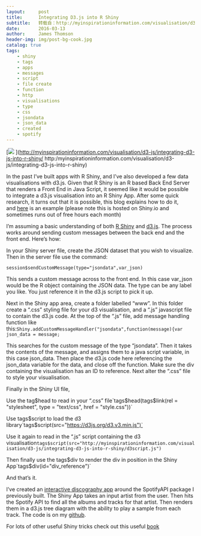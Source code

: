 ```yaml
---
layout:     post
title:      Integrating D3.js into R Shiny
subtitle:   转载自：http://myinspirationinformation.com/visualisation/d3-js/integrating-d3-js-into-r-shiny/
date:       2016-03-13
author:     James Thomson
header-img: img/post-bg-cook.jpg
catalog: true
tags:
    - shiny
    - tags
    - apps
    - messages
    - script
    - file create
    - function
    - http
    - visualisations
    - type
    - css
    - jsondata
    - json_data
    - created
    - spotify
---
```


[![](http://myinspirationinformation.com/wp-content/uploads/2016/03/Spotify-Interactive-Discography-Shiny-App-1.png)
](http://myinspirationinformation.com/visualisation/d3-js/integrating-d3-js-into-r-shiny/ http:/myinspirationinformation.com/visualisation/d3-js/integrating-d3-js-into-r-shiny)

In the past I’ve built apps with R Shiny, and I’ve also developed a few data visualisations with d3.js. Given that R Shiny is an R based Back End Server that renders a Front End in Java Script, it seemed like it would be possible to integrate a d3.js visualisation into an R Shiny App. After some quick research, it turns out that it is possible, this blog explains how to do it, and [here](https://inspirationinformation.shinyapps.io/SpotifyDiscography) is an example (please note this is hosted on Shiny.io and sometimes runs out of free hours each month)



I’m assuming a basic understanding of both [R Shiny](http://shiny.rstudio.com/) and [d3.js](https://d3js.org/). The process works around sending custom messages between the back end and the front end. Here’s how:

In your Shiny server file, create the JSON dataset that you wish to visualize. Then in the server file use the command:

` session$sendCustomMessage(type="jsondata",var_json) `

This sends a custom message across to the front end. In this case var_json would be the R object containing the JSON data. The type can be any label you like. You just reference it in the d3.js script to pick it up.

Next in the Shiny app area, create a folder labelled “www”. In this folder create a “.css” styling file for your d3 visualisation, and a “.js” javascript file to contain the d3.js code. At the top of the “.js” file, add message handling function like this:`Shiny.addCustomMessageHandler("jsondata",function(message){var json_data = message;`

This searches for the custom message of the type “jsondata”. Then it takes the contents of the message, and assigns them to a java script variable, in this case json_data. Then place the d3.js code here referencing the json_data variable for the data, and close off the function. Make sure the div containing the visualisation has an ID to reference. Next alter the “.css” file to style your visualisation.

Finally in the Shiny UI file,

Use the tag$head to read in your “.css” file`tags$head(tags$link(rel = "stylesheet", type = "text/css", href = "style.css"))`

Use tags$script to load the d3 library`tags$script(src="https://d3js.org/d3.v3.min.js")`

Use it again to read in the “.js” script containing the d3 visualisation`tags$script(src="http://myinspirationinformation.com/visualisation/d3-js/integrating-d3-js-into-r-shiny/d3script.js")`

Then finally use the tags$div to render the div in position in the Shiny App`tags$div(id="div_reference")`

And that’s it.

I’ve created an [interactive discography app](https://inspirationinformation.shinyapps.io/SpotifyDiscography) around the SpotifyAPI package I previously built. The Shiny App takes an input artist from the user. Then hits the Spotify API to find all the albums and tracks for that artist. Then renders them in a d3.js tree diagram with the ability to play a sample from each track. The code is on my [github](https://github.com/jamesthomson/SpotifyDiscographyShinyApp).

For lots of other useful Shiny tricks check out this useful [book](http://www.amazon.co.uk/Web-Application-Development-Using-Shiny/dp/1782174346/ref=sr_1_1?ie=UTF8&qid=1457621416&sr=8-1&keywords=web+application+shiny)
